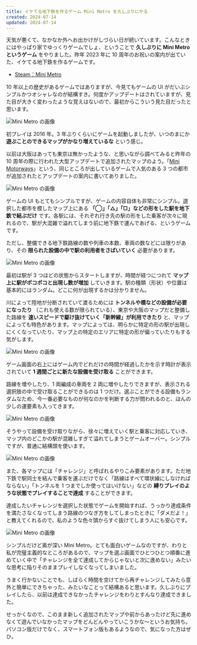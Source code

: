 ```yaml
---
title: イケてる地下鉄を作るゲーム Mini Metro を久しぶりにやる
created: 2024-07-14
updated: 2024-07-14
---
```


天気が悪くて、なかなか外へお出かけがしづらい日が続いています。こんなときにはやっぱり家でゆっくりゲームでしょ、ということで **久しぶりに Mini Metro というゲーム** をやりました。昨年 2023 年に 10 周年のお祝いの案内が出ていた、イケてる地下鉄を作るゲームです。

- [Steam：Mini Metro](https://store.steampowered.com/app/287980/Mini_Metro/)

10 年以上の歴史があるゲームではありますが、今見てもゲームの UI がだいぶシンプルかつオシャレなのが結構すき。何度かアップデートはされていますが、見た目が大きく変わったような覚えはないので、最初からこういう見た目だったと思います。

![Mini Metro の画像](7a991e87-ed8b-470f-e205-6bd5d5648100)

初プレイは 2016 年。3 年ぶりくらいにゲームを起動しましたが、いつのまにか **遊ぶことのできるマップがかなり増えているな** という感じ。

以前は大阪はあっても東京は無かったような、と思いながら調べてみると昨年の 10 周年の際に行われた大型アップデートで追加されたマップのよう。「[Mini Motorways](https://store.steampowered.com/app/1127500/Mini_Motorways/)」という、同じところが出しているゲームで人気のある 3 つの都市が追加されたとアップデートの案内に書いてありました。

![Mini Metro の画像](652eb0bf-4b79-45d5-9480-2fa16359a000)

ゲームの UI もとてもシンプルですが、ゲームの内容自体も非常にシンプル。選択した都市を模したマップ上にある **「◯」「△」「□」などの形をした駅を地下鉄で結ぶだけ** です。各駅には、それぞれ行き先の駅の形をした乗客が次々に現れるので、駅が大混雑で溢れてしまう前に地下鉄で運んであげる、というゲームです。

ただし、整備できる地下鉄路線の数や列車の本数、車両の数などには限りがあり、その **限られた設備の中で駅の利用者をさばいていく** 必要があります。

![Mini Metro の画像](c28aa667-cac7-4c7d-7fa8-fa310fb77100)

最初は駅が 3 つほどの状態からスタートしますが、時間が経つにつれて **マップ上に駅がポコポコと出現し数が増加** していきます。駅の種類（形状）や位置は基本的にはランダム。どこに何が出現するかは分かりません。

川によって陸地が分断されていて渡るためには **トンネルや橋などの設備が必要になったり** （これも使える数が限られている）、東京や大阪のマップだと整備した路線を **速いスピードで駆け抜けていく「新幹線」が利用できたり** と、マップによっても特色があります。マップによっては、明らかに特定の形の駅が出現しにくくなっていたり、マップ上の特定のエリアに特定の形が偏っていたりもする気がします。

![Mini Metro の画像](02134a27-ed63-445b-6940-d39f29810d00)

ゲーム画面の右上にはゲーム内でどれだけの時間が経過したかを示す時計が表示されていて **1 週間ごとに新たな設備を受け取る** ことができます。

路線を増やしたり、1 両編成の車両を 2 両に増やしたりできますが、表示される選択肢の中で受け取ることができるのは 1 つだけ。選ぶことができる設備もランダムなため、今一番必要なものが何なのかを判断する力が問われるのと、ほんの少しの運要素も入ってきます。

![Mini Metro の画像](836587fa-447f-4064-3fd5-a6d31252fd00)

そうやって設備を受け取りながら、徐々に増えていく駅と乗客に対応していき、マップ内のどこかの駅が混雑しすぎて溢れてしまうとゲームオーバー。シンプルですが、普通に結構頭を使います。

![Mini Metro の画像](24eda937-b0f0-4f9d-5058-898d8b1b0c00)

また、各マップには「チャレンジ」と呼ばれるやりこみ要素があります。ただ地下鉄で駅同士を結んで乗客を運ぶだけでなく「路線はすべて環状線にしなければならない」「トンネルを 1 つまでしか使ってはいけない」などの **縛りプレイのような状態でプレイすることで達成** することができます。

達成したいチャレンジを選択した状態でゲームを開始すれば、うっかり達成条件を満たさなくなってしまう路線のつなぎ方をしてしまったときに「ダメだよ！」と教えてくれるので、私のような色々頭からすぐ抜けてしまう人にも安心です。

![Mini Metro の画像](a938a6ec-4ffc-4c9a-c7e6-c4d9e6931100)

シンプルだけど奥が深い Mini Metro。とても面白いゲームなのですが、わりと私が完璧主義的なところがあるので、マップを選ぶ画面でひとつひとつ順番に進めていく中で「チャレンジを全て達成してからじゃないと次に進めない」みたいな思考に陥りそのままプレイしなくなってしまいました。

うまく行かないことでも、しばらく時間を空けてから再チャレンジしてみたら意外と簡単にできちゃった、みたいなことって結構あると思います。久しぶりにプレイしたら、以前は達成できなかったチャレンジをわりとすんなり達成できました。

せっかくなので、このまま新しく追加されたマップや前からあったけど先に進めなくて遊んでいなかったマップをどんどんやっていこうかな～というお気持ち。パソコン版だけでなく、スマートフォン版もあるようなので、気になった方はぜひ。
